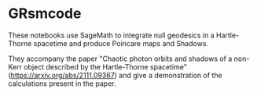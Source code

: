 # GRsmcode

These notebooks use SageMath to integrate null geodesics in a Hartle-Thorne spacetime and produce Poincare maps and Shadows. 

They accompany the paper "Chaotic photon orbits and shadows of a non-Kerr object described by the Hartle-Thorne spacetime" (https://arxiv.org/abs/2111.09367) and give a demonstration of the calculations present in the paper.
